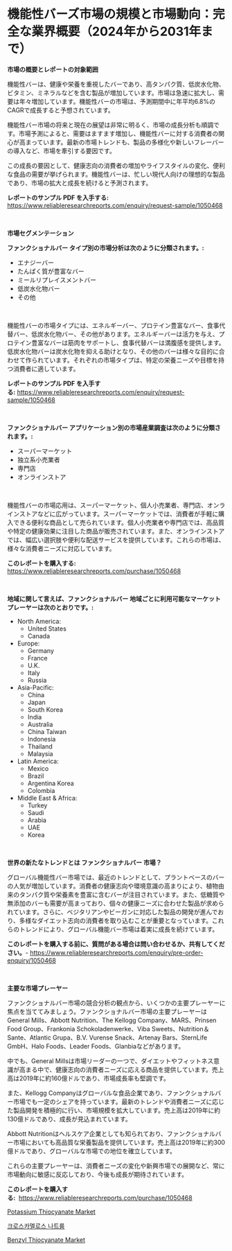 <p><h1>機能性バーズ市場の規模と市場動向：完全な業界概要（2024年から2031年まで）</h1></p><p><strong>市場の概要とレポートの対象範囲</strong></p>
<p><p>機能性バーは、健康や栄養を重視したバーであり、高タンパク質、低炭水化物、ビタミン、ミネラルなどを含む製品が増加しています。市場は急速に拡大し、需要は年々増加しています。機能性バーの市場は、予測期間中に年平均6.8%のCAGRで成長すると予想されています。</p><p>機能性バー市場の将来と現在の展望は非常に明るく、市場の成長分析も順調です。市場予測によると、需要はますます増加し、機能性バーに対する消費者の関心が高まっています。最新の市場トレンドも、製品の多様化や新しいフレーバーの導入など、市場を牽引する要因です。</p><p>この成長の要因として、健康志向の消費者の増加やライフスタイルの変化、便利な食品の需要が挙げられます。機能性バーは、忙しい現代人向けの理想的な製品であり、市場の拡大と成長を続けると予測されます。</p></p>
<p><strong>レポートのサンプル PDF を入手する:</strong> <a href="https://www.reliableresearchreports.com/enquiry/request-sample/1050468">https://www.reliableresearchreports.com/enquiry/request-sample/1050468</a></p>
<p>&nbsp;</p>
<p><strong>市場セグメンテーション</strong></p>
<p><strong>ファンクショナルバー タイプ別の市場分析は次のように分類されます。:</strong></p>
<p><ul><li>エナジーバー</li><li>たんぱく質が豊富なバー</li><li>ミールリプレイスメントバー</li><li>低炭水化物バー</li><li>その他</li></ul></p>
<p>&nbsp;</p>
<p><p>機能性バーの市場タイプには、エネルギーバー、プロテイン豊富なバー、食事代替バー、低炭水化物バー、その他があります。エネルギーバーは活力を与え、プロテイン豊富なバーは筋肉をサポートし、食事代替バーは満腹感を提供します。低炭水化物バーは炭水化物を抑える助けとなり、その他のバーは様々な目的に合わせて作られています。それぞれの市場タイプは、特定の栄養ニーズや目標を持つ消費者に適しています。</p></p>
<p><strong>レポートのサンプル PDF を入手する:</strong>&nbsp;<a href="https://www.reliableresearchreports.com/enquiry/request-sample/1050468">https://www.reliableresearchreports.com/enquiry/request-sample/1050468</a></p>
<p>&nbsp;</p>
<p><strong> ファンクショナルバー アプリケーション別の市場産業調査は次のように分類されます。:</strong></p>
<p><ul><li>スーパーマーケット</li><li>独立系小売業者</li><li>専門店</li><li>オンラインストア</li></ul></p>
<p>&nbsp;</p>
<p><p>機能性バーの市場応用は、スーパーマーケット、個人小売業者、専門店、オンラインストアなどに広がっています。スーパーマーケットでは、消費者が手軽に購入できる便利な商品として売られています。個人小売業者や専門店では、高品質や特定の健康効果に注目した商品が販売されています。また、オンラインストアでは、幅広い選択肢や便利な配送サービスを提供しています。これらの市場は、様々な消費者ニーズに対応しています。</p></p>
<p><strong>このレポートを購入する:</strong>&nbsp; <a href="https://www.reliableresearchreports.com/purchase/1050468">https://www.reliableresearchreports.com/purchase/1050468</a></p>
<p>&nbsp;</p>
<p><strong>地域に関して言えば、ファンクショナルバー 地域ごとに利用可能なマーケットプレーヤーは次のとおりです。:</strong></p>
<p><ul>
    <li>
        North America:
        <ul>
            <li>United States</li>
            <li>Canada</li>
        </ul>
    </li>
    <li>
        Europe:
        <ul>
            <li>Germany</li>
            <li>France</li>
            <li>U.K.</li>
            <li>Italy</li>
            <li>Russia</li>
        </ul>
    </li>
    <li>
        Asia-Pacific:
        <ul>
            <li>China</li>
            <li>Japan</li>
            <li>South Korea</li>
            <li>India</li>
            <li>Australia</li>
            <li>China Taiwan</li>
            <li>Indonesia</li>
            <li>Thailand</li>
            <li>Malaysia</li>
        </ul>
    </li>
    <li>
        Latin America:
        <ul>
            <li>Mexico</li>
            <li>Brazil</li>
            <li>Argentina Korea</li>
            <li>Colombia</li>
        </ul>
    </li>
    <li>
        Middle East & Africa:
        <ul>
            <li>Turkey</li>
            <li>Saudi</li>
            <li>Arabia</li>
            <li>UAE</li>
            <li>Korea</li>
        </ul>
    </li>
    </ul></p>
<p>&nbsp;</p>
<p><strong>世界の新たなトレンドとは ファンクショナルバー 市場？</strong></p>
<p><p>グローバル機能性バー市場では、最近のトレンドとして、プラントベースのバーの人気が増加しています。消費者の健康志向や環境意識の高まりにより、植物由来のタンパク質や栄養素を豊富に含むバーが注目されています。また、低糖質や無添加のバーも需要が高まっており、個々の健康ニーズに合わせた製品が求められています。さらに、ベジタリアンやビーガンに対応した製品の開発が進んでおり、多様なダイエット志向の消費者を取り込むことが重要となっています。これらのトレンドにより、グローバル機能バー市場は着実に成長を続けています。</p></p>
<p><strong>このレポートを購入する前に、質問がある場合は問い合わせるか、共有してください。</strong>- <a href="https://www.reliableresearchreports.com/enquiry/pre-order-enquiry/1050468">https://www.reliableresearchreports.com/enquiry/pre-order-enquiry/1050468</a></p>
<p>&nbsp;</p>
<p><strong>主要な市場プレーヤー</strong></p>
<p><p>ファンクショナルバー市場の競合分析の観点から、いくつかの主要プレーヤーに焦点を当ててみましょう。ファンクショナルバー市場の主要プレーヤーはGeneral Mills、Abbott Nutrition、The Kellogg Company、MARS、Prinsen Food Group、Frankonia Schokoladenwerke、Viba Sweets、Nutrition＆Sante、Atlantic Grupa、B.V. Vurense Snack、Artenay Bars、SternLife GmbH、Halo Foods、Leader Foods、Glanbiaなどがあります。</p><p>中でも、General Millsは市場リーダーの一つで、ダイエットやフィットネス意識が高まる中で、健康志向の消費者ニーズに応える商品を提供しています。売上高は2019年に約160億ドルであり、市場成長率も堅調です。</p><p>また、Kellogg Companyはグローバルな食品企業であり、ファンクショナルバー市場でも一定のシェアを持っています。最新のトレンドや消費者ニーズに応じた製品開発を積極的に行い、市場規模を拡大しています。売上高は2019年に約130億ドルであり、成長が見込まれています。</p><p>Abbott Nutritionはヘルスケア企業としても知られており、ファンクショナルバー市場においても高品質な栄養製品を提供しています。売上高は2019年に約300億ドルであり、グローバルな市場での地位を確立しています。</p><p>これらの主要プレーヤーは、消費者ニーズの変化や新興市場での展開など、常に市場動向に敏感に反応しており、今後も成長が期待されています。</p></p>
<p><strong>このレポートを購入する:</strong>&nbsp;&nbsp;<a href="https://www.reliableresearchreports.com/purchase/1050468">https://www.reliableresearchreports.com/purchase/1050468</a></p>
<p><p><a href="https://github.com/joannagoyvaerts/Market-Research-Report-List-1/blob/main/potassium-thiocyanate-market.md">Potassium Thiocyanate Market</a></p><p><a href="https://github.com/vsckjg50460/Market-Research-Report-List-1/blob/main/7127355191183.md">크로스카멜로스 나트륨</a></p><p><a href="https://github.com/lubmix/Market-Research-Report-List-1/blob/main/benzyl-thiocyanate-market.md">Benzyl Thiocyanate Market</a></p></p>